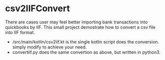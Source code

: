 # csv2IIFConvert

There are cases user may feel better importing bank transactions into quickbooks by IIF.
This small project demostrate how to convert a csv file into IIF format.

* /src/main/kotlin/csv2iif.kt is the single kotlin script does the conversion. simply modify to achieve your need.
* convertiif.py does the same convertion as above, but written in python3. 
